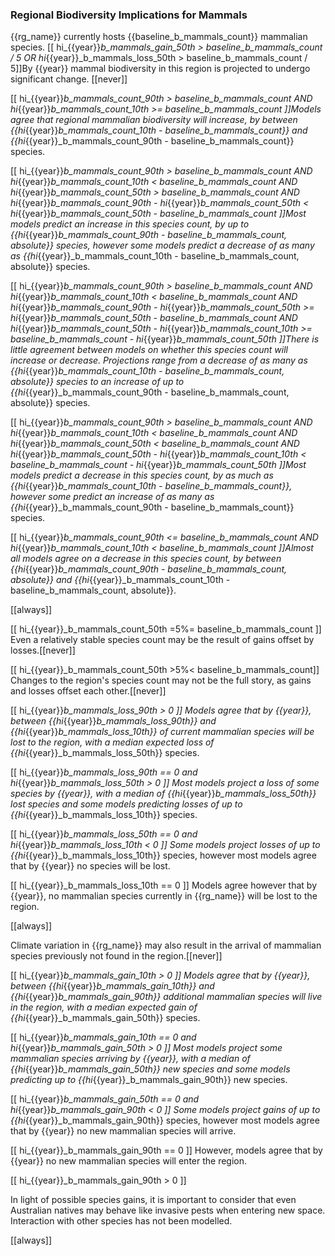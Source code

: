 
### Regional Biodiversity Implications for Mammals

{{rg_name}} currently hosts {{baseline_b_mammals_count}} mammalian species.  [[ hi_{{year}}_b_mammals_gain_50th > baseline_b_mammals_count / 5 OR hi_{{year}}_b_mammals_loss_50th > baseline_b_mammals_count / 5]]By {{year}} mammal biodiversity in this region is projected to undergo significant change. [[never]]

[[  hi_{{year}}_b_mammals_count_90th > baseline_b_mammals_count
AND hi_{{year}}_b_mammals_count_10th >= baseline_b_mammals_count ]]Models agree that regional mammalian biodiversity will increase, by between {{hi_{{year}}_b_mammals_count_10th - baseline_b_mammals_count}} and {{hi_{{year}}_b_mammals_count_90th - baseline_b_mammals_count}} species.

[[  hi_{{year}}_b_mammals_count_90th > baseline_b_mammals_count
AND hi_{{year}}_b_mammals_count_10th < baseline_b_mammals_count
AND hi_{{year}}_b_mammals_count_50th > baseline_b_mammals_count
AND hi_{{year}}_b_mammals_count_90th - hi_{{year}}_b_mammals_count_50th < hi_{{year}}_b_mammals_count_50th - baseline_b_mammals_count
]]Most models predict an increase in this species count, by up to {{hi_{{year}}_b_mammals_count_90th - baseline_b_mammals_count, absolute}} species, however some models predict a decrease of as many as {{hi_{{year}}_b_mammals_count_10th - baseline_b_mammals_count, absolute}} species.

[[  hi_{{year}}_b_mammals_count_90th > baseline_b_mammals_count
AND hi_{{year}}_b_mammals_count_10th < baseline_b_mammals_count
AND hi_{{year}}_b_mammals_count_90th - hi_{{year}}_b_mammals_count_50th >= hi_{{year}}_b_mammals_count_50th - baseline_b_mammals_count
AND hi_{{year}}_b_mammals_count_50th - hi_{{year}}_b_mammals_count_10th >= baseline_b_mammals_count - hi_{{year}}_b_mammals_count_50th
]]There is little agreement between models on whether this species count will increase or decrease. Projections range from a decrease of as many as {{hi_{{year}}_b_mammals_count_10th - baseline_b_mammals_count, absolute}} species to an increase of up to {{hi_{{year}}_b_mammals_count_90th - baseline_b_mammals_count, absolute}} species.

[[  hi_{{year}}_b_mammals_count_90th > baseline_b_mammals_count
AND hi_{{year}}_b_mammals_count_10th < baseline_b_mammals_count
AND hi_{{year}}_b_mammals_count_50th < baseline_b_mammals_count
AND hi_{{year}}_b_mammals_count_50th - hi_{{year}}_b_mammals_count_10th < baseline_b_mammals_count - hi_{{year}}_b_mammals_count_50th
]]Most models predict a decrease in this species count, by as much as {{hi_{{year}}_b_mammals_count_10th - baseline_b_mammals_count}}, however some predict an increase of as many as {{hi_{{year}}_b_mammals_count_90th - baseline_b_mammals_count}} species.

[[  hi_{{year}}_b_mammals_count_90th <= baseline_b_mammals_count
AND hi_{{year}}_b_mammals_count_10th < baseline_b_mammals_count
]]Almost all models agree on a decrease in this species count, by between {{hi_{{year}}_b_mammals_count_90th - baseline_b_mammals_count, absolute}} and {{hi_{{year}}_b_mammals_count_10th - baseline_b_mammals_count, absolute}}.

[[always]]

[[ hi_{{year}}_b_mammals_count_50th =5%= baseline_b_mammals_count ]]
Even a relatively stable species count may be the result of gains offset by losses.[[never]]

[[ hi_{{year}}_b_mammals_count_50th >5%< baseline_b_mammals_count]]
Changes to the region's species count may not be the full story, as gains and losses offset each other.[[never]]

[[ hi_{{year}}_b_mammals_loss_90th > 0 ]]
Models agree that by {{year}}, between {{hi_{{year}}_b_mammals_loss_90th}} and {{hi_{{year}}_b_mammals_loss_10th}} of current mammalian species will be lost to the region, with a median expected loss of {{hi_{{year}}_b_mammals_loss_50th}} species.

[[  hi_{{year}}_b_mammals_loss_90th == 0
and hi_{{year}}_b_mammals_loss_50th > 0 ]]
Most models project a loss of some species by {{year}}, with a median of {{hi_{{year}}_b_mammals_loss_50th}} lost species and some models predicting losses of up to {{hi_{{year}}_b_mammals_loss_10th}} species.

[[ hi_{{year}}_b_mammals_loss_50th == 0 and hi_{{year}}_b_mammals_loss_10th < 0 ]]
Some models project losses of up to {{hi_{{year}}_b_mammals_loss_10th}} species, however most models agree that by {{year}} no species will be lost.

[[ hi_{{year}}_b_mammals_loss_10th == 0 ]]
Models agree however that by {{year}}, no mammalian species currently in {{rg_name}} will be lost to the region.

[[always]]

Climate variation in {{rg_name}} may also result in the arrival of mammalian species previously not found in the region.[[never]]

[[ hi_{{year}}_b_mammals_gain_10th > 0 ]]
Models agree that by {{year}}, between {{hi_{{year}}_b_mammals_gain_10th}} and {{hi_{{year}}_b_mammals_gain_90th}} additional mammalian species will live in the region, with a median expected gain of {{hi_{{year}}_b_mammals_gain_50th}} species.

[[  hi_{{year}}_b_mammals_gain_10th == 0
and hi_{{year}}_b_mammals_gain_50th > 0 ]]
Most models project some mammalian species arriving by {{year}}, with a median of {{hi_{{year}}_b_mammals_gain_50th}} new species and some models predicting up to {{hi_{{year}}_b_mammals_gain_90th}} new species.

[[ hi_{{year}}_b_mammals_gain_50th == 0 and hi_{{year}}_b_mammals_gain_90th < 0 ]]
Some models project gains of up to {{hi_{{year}}_b_mammals_gain_90th}} species, however most models agree that by {{year}} no new mammalian species will arrive.

[[ hi_{{year}}_b_mammals_gain_90th == 0 ]]
However, models agree that by {{year}} no new mammalian species will enter the region.

[[ hi_{{year}}_b_mammals_gain_90th > 0 ]]

In light of possible species gains, it is important to consider that even Australian natives may behave like invasive pests when entering new space.  Interaction with other species has not been modelled.

[[always]]

